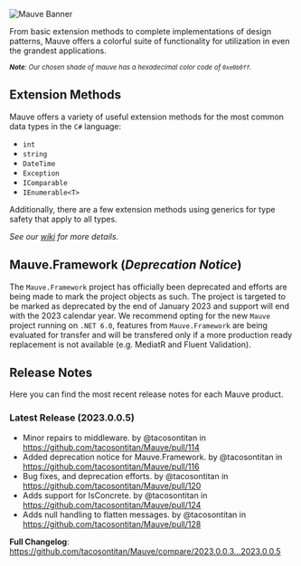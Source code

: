 ![Mauve Banner](/.resources/mauve-banner.png "Mauve Banner")

From basic extension methods to complete implementations of design patterns, Mauve offers a colorful suite of functionality for utilization in even the grandest applications.

<sub>***Note**: Our chosen shade of mauve has a hexadecimal color code of `0xe0b0ff`.*</sub>

## Extension Methods
Mauve offers a variety of useful extension methods for the most common data types in the `C#` language:

 - `int`
 - `string`
 - `DateTime`
 - `Exception`
 - `IComparable`
 - `IEnumerable<T>`

 Additionally, there are a few extension methods using generics for type safety that apply to all types.

*See our [wiki](https://github.com/tacosontitan/Mauve/wiki/Mauve.Extensibility) for more details.*

## Mauve.Framework (*Deprecation Notice*)
The `Mauve.Framework` project has officially been deprecated and efforts are being made to mark the project objects as such. The project is targeted to be marked as deprecated by the end of January 2023 and support will end with the 2023 calendar year. We recommend opting for the new `Mauve` project running on `.NET 6.0`, features from `Mauve.Framework` are being evaluated for transfer and will be transfered only if a more production ready replacement is not available (e.g. MediatR and Fluent Validation).

## Release Notes
Here you can find the most recent release notes for each Mauve product.

### Latest Release (2023.0.0.5)
* Minor repairs to middleware. by @tacosontitan in https://github.com/tacosontitan/Mauve/pull/114
* Added deprecation notice for Mauve.Framework. by @tacosontitan in https://github.com/tacosontitan/Mauve/pull/116
* Bug fixes, and deprecation efforts. by @tacosontitan in https://github.com/tacosontitan/Mauve/pull/120
* Adds support for IsConcrete. by @tacosontitan in https://github.com/tacosontitan/Mauve/pull/124
* Adds null handling to flatten messages. by @tacosontitan in https://github.com/tacosontitan/Mauve/pull/128

**Full Changelog**: https://github.com/tacosontitan/Mauve/compare/2023.0.0.3...2023.0.0.5